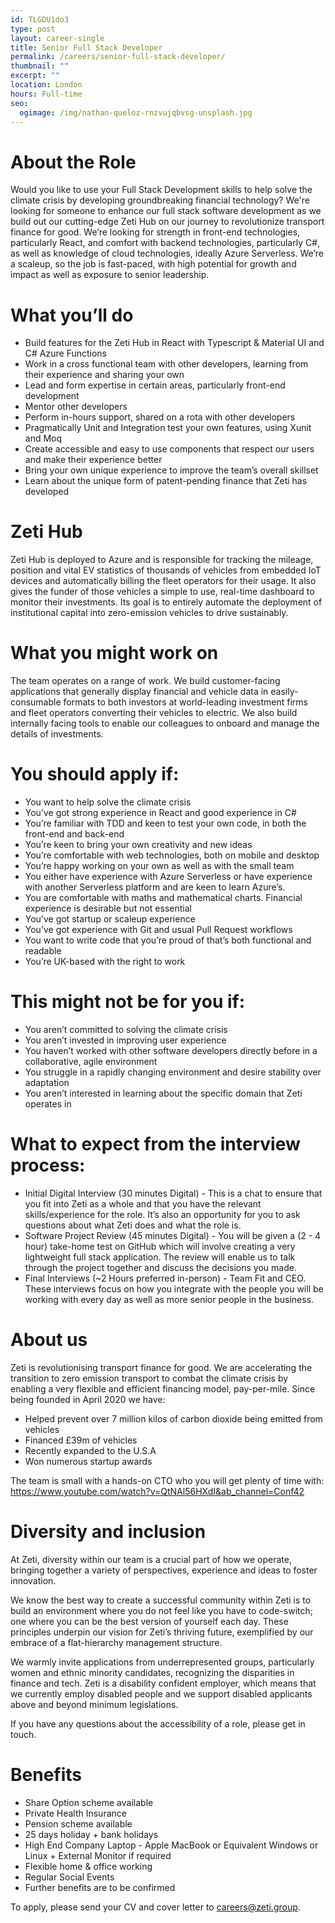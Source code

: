 ```yaml
---
id: TLGDU1do3
type: post
layout: career-single
title: Senior Full Stack Developer
permalink: /careers/senior-full-stack-developer/
thumbnail: ""
excerpt: ""
location: London
hours: Full-time
seo:
  ogimage: /img/nathan-queloz-rnzvujqbvsg-unsplash.jpg
---
```

# About the Role  

Would you like to use your Full Stack Development skills to help solve the climate crisis by developing groundbreaking financial technology? We're looking for someone to enhance our full stack software development as we build out our cutting-edge Zeti Hub on our journey to revolutionize transport finance for good. We’re looking for strength in front-end technologies, particularly React, and comfort with backend technologies, particularly C#, as well as knowledge of cloud technologies, ideally Azure Serverless. We’re a scaleup, so the job is fast-paced, with high potential for growth and impact as well as exposure to senior leadership. 

# What you’ll do

* Build features for the Zeti Hub in React with Typescript & Material UI and C# Azure Functions
* Work in a cross functional team with other developers, learning from their experience and sharing your own
* Lead and form expertise in certain areas, particularly front-end development
* Mentor other developers
* Perform in-hours support, shared on a rota with other developers
* Pragmatically Unit and Integration test your own features, using Xunit and Moq
* Create accessible and easy to use components that respect our users and make their experience better
* Bring your own unique experience to improve the team’s overall skillset
* Learn about the unique form of patent-pending finance that Zeti has developed

# Zeti Hub 

Z﻿eti Hub is deployed to Azure and is responsible for tracking the mileage, position and vital EV statistics of thousands of vehicles from embedded IoT devices and automatically billing the fleet operators for their usage. It also gives the funder of those vehicles a simple to use, real-time dashboard to monitor their investments. Its goal is to entirely automate the deployment of institutional capital into zero-emission vehicles to drive sustainably.

# What you might work on

The team operates on a range of work. We build customer-facing applications that generally display financial and vehicle data in easily-consumable formats to both investors at world-leading investment firms and fleet operators converting their vehicles to electric. We also build internally facing tools to enable our colleagues to onboard and manage the details of investments. 

# You should apply if:

* You want to help solve the climate crisis
* You’ve got strong experience in React and good experience in C#
* You’re familiar with TDD and keen to test your own code, in both the front-end and back-end
* You’re keen to bring your own creativity and new ideas
* You’re comfortable with web technologies, both on mobile and desktop
* You’re happy working on your own as well as with the small team
* You either have experience with Azure Serverless or have experience with another Serverless platform and are keen to learn Azure’s.
* You are comfortable with maths and mathematical charts. Financial experience is desirable but not essential
* You’ve got startup or scaleup experience
* You’ve got experience with Git and usual Pull Request workflows
* You want to write code that you’re proud of that’s both functional and readable
* You’re UK-based with the right to work

# This might not be for you if:

* You aren’t committed to solving the climate crisis
* You aren’t invested in improving user experience
* You haven’t worked with other software developers directly before in a collaborative, agile environment
* You struggle in a rapidly changing environment and desire stability over adaptation
* You aren’t interested in learning about the specific domain that Zeti operates in

# What to expect from the interview process:

* Initial Digital Interview (30 minutes Digital) - This is a chat to ensure that you fit into Zeti as a whole and that you have the relevant skills/experience for the role. It’s also an opportunity for you to ask questions about what Zeti does and what the role is. 
* Software Project Review (45 minutes Digital) - You will be given a (2 - 4 hour) take-home test on GitHub which will involve creating a very lightweight full stack application. The review will enable us to talk through the project together and discuss the decisions you made. 
* Final Interviews (~2 Hours preferred in-person) - Team Fit and CEO. These interviews focus on how you integrate with the people you will be working with every day as well as more senior people in the business. 

# About us

Zeti is revolutionising transport finance for good. We are accelerating the transition to zero emission transport to combat the climate crisis by enabling a very flexible and efficient financing model, pay-per-mile. Since being founded in April 2020 we have: 

* Helped prevent over 7 million kilos of carbon dioxide being emitted from vehicles
* Financed £39m of vehicles
* Recently expanded to the U.S.A 
* Won numerous startup awards

The team is small with a hands-on CTO who you will get plenty of time with: https://www.youtube.com/watch?v=QtNAl56HXdI&ab_channel=Conf42

# Diversity and inclusion

At Zeti, diversity within our team is a crucial part of how we operate, bringing together a variety of perspectives, experience and ideas to foster innovation. 

We know the best way to create a successful community within Zeti is to build an environment where you do not feel like you have to code-switch; one where you can be the best version of yourself each day. These principles underpin our vision for Zeti’s thriving future, exemplified by our embrace of a flat-hierarchy management structure.

We warmly invite applications from underrepresented groups, particularly women and ethnic minority candidates, recognizing the disparities in finance and tech. Zeti is a disability confident employer, which means that we currently employ disabled people and we support disabled applicants above and beyond minimum legislations.

If you have any questions about the accessibility of a role, please get in touch.

# Benefits

* Share Option scheme available
* Private Health Insurance
* Pension scheme available
* 25 days holiday + bank holidays
* High End Company Laptop - Apple MacBook or Equivalent Windows or Linux + External Monitor if required
* Flexible home & office working
* Regular Social Events
* Further benefits are to be confirmed

T﻿o apply, please send your CV and cover letter to careers@zeti.group.